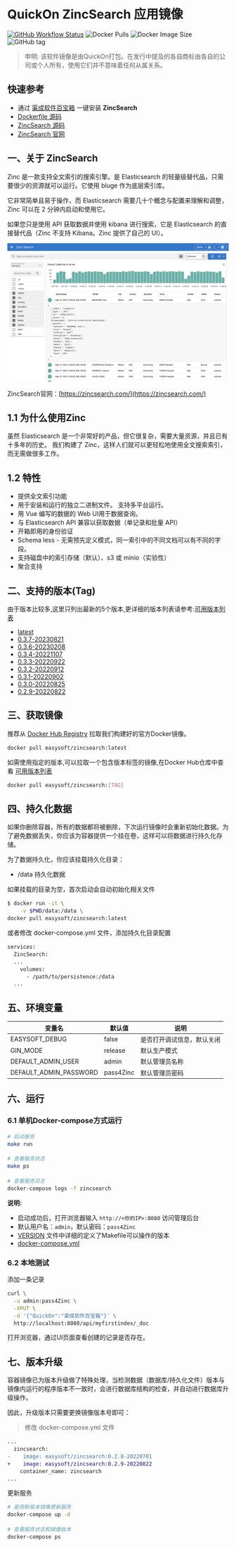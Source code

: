 <!-- 该文档是模板生成，手动修改的内容会被覆盖，详情参见：https://github.com/quicklyon/template-toolkit -->
# QuickOn ZincSearch 应用镜像

[![GitHub Workflow Status](https://github.com/quicklyon/zincsearch-docker/actions/workflows/docker.yml/badge.svg)](https://github.com/quicklyon/zincsearch/actions/workflows/docker.yml)
![Docker Pulls](https://img.shields.io/docker/pulls/easysoft/zincsearch?style=flat-square)
![Docker Image Size](https://img.shields.io/docker/image-size/easysoft/zincsearch?style=flat-square)
![GitHub tag](https://img.shields.io/github/v/tag/quicklyon/zincsearch-docker?style=flat-square)

> 申明: 该软件镜像是由QuickOn打包。在发行中提及的各自商标由各自的公司或个人所有，使用它们并不意味着任何从属关系。

## 快速参考

- 通过 [渠成软件百宝箱](https://www.qucheng.com/app-install/install-zincsearch-146.html) 一键安装 **ZincSearch**
- [Dockerfile 源码](https://github.com/quicklyon/zincsearch-docker)
- [ZincSearch 源码](https://github.com/zinclabs/zinc)
- [ZincSearch 官网](https://zincsearch.com/)

## 一、关于 ZincSearch

<!-- 这里写应用的【介绍信息】 -->
Zinc 是一款支持全文索引的搜索引擎。是 Elasticsearch 的轻量级替代品，只需要很少的资源就可以运行。它使用 bluge 作为底层索引库。

它非常简单且易于操作，而 Elasticsearch 需要几十个概念与配置来理解和调整，Zinc 可以在 2 分钟内启动和使用它。

如果您只是使用 API 获取数据并使用 kibana 进行搜索，它是 Elasticsearch 的直接替代品（Zinc 不支持 Kibana。Zinc 提供了自己的 UI）。

![screenshots](https://raw.githubusercontent.com/quicklyon/zincsearch-docker/master/.template/screenshot.jpeg)

ZincSearch官网：[https://zincsearch.com/](https://zincsearch.com/)

<!-- 这里写应用的【附加信息】 -->
## 1.1 为什么使用Zinc

虽然 Elasticsearch 是一个非常好的产品，但它很复杂，需要大量资源，并且已有十多年的历史。 我们构建了 Zinc，这样人们就可以更轻松地使用全文搜索索引，而无需做很多工作。

## 1.2 特性

- 提供全文索引功能
- 用于安装和运行的独立二进制文件。 支持多平台运行。
- 用 Vue 编写的数据的 Web UI用于数据查询。
- 与 Elasticsearch API 兼容以获取数据（单记录和批量 API）
- 开箱即用的身份验证
- Schema less - 无需预先定义模式，同一索引中的不同文档可以有不同的字段。
- 支持磁盘中的索引存储（默认）、s3 或 minio（实验性）
- 聚合支持

## 二、支持的版本(Tag)

由于版本比较多,这里只列出最新的5个版本,更详细的版本列表请参考:[可用版本列表](https://hub.docker.com/r/easysoft/zincsearch/tags/)

<!-- 这里是镜像的【Tag】信息，通过命令维护，详情参考：https://github.com/quicklyon/template-toolkit -->
- [latest](https://github.com/zinclabs/zinc/releases)
- [0.3.7-20230821](https://github.com/zinclabs/zinc/releases/tag/v0.4.7)
- [0.3.6-20230208](https://github.com/zinclabs/zinc/releases/tag/v0.3.6)
- [0.3.4-20221107](https://github.com/zinclabs/zinc/releases/tag/v0.3.4)
- [0.3.3-20220922](https://github.com/zinclabs/zinc/releases/tag/v0.3.3)
- [0.3.2-20220912](https://github.com/zinclabs/zinc/releases/tag/v0.3.2)
- [0.3.1-20220902](https://github.com/zinclabs/zinc/releases/tag/v0.3.1)
- [0.3.0-20220825](https://github.com/zinclabs/zinc/releases/tag/v0.3.0)
- [0.2.9-20220822](https://github.com/zinclabs/zinc/releases/tag/v0.2.9)

## 三、获取镜像

推荐从 [Docker Hub Registry](https://hub.docker.com/r/easysoft/zincsearch) 拉取我们构建好的官方Docker镜像。

```bash
docker pull easysoft/zincsearch:latest
```

如需使用指定的版本,可以拉取一个包含版本标签的镜像,在Docker Hub仓库中查看 [可用版本列表](https://hub.docker.com/r/easysoft/zincsearch/tags/)

```bash
docker pull easysoft/zincsearch:[TAG]
```

## 四、持久化数据

如果你删除容器，所有的数据都将被删除，下次运行镜像时会重新初始化数据。为了避免数据丢失，你应该为容器提供一个挂在卷，这样可以将数据进行持久化存储。

为了数据持久化，你应该挂载持久化目录：

- /data 持久化数据

如果挂载的目录为空，首次启动会自动初始化相关文件

```bash
$ docker run -it \
    -v $PWD/data:/data \
docker pull easysoft/zincsearch:latest
```

或者修改 docker-compose.yml 文件，添加持久化目录配置

```bash
services:
  ZincSearch:
  ...
    volumes:
      - /path/to/persistence:/data
  ...
```

## 五、环境变量

<!-- 这里写应用的【环境变量信息】 -->
| 变量名           | 默认值        | 说明                             |
| ---------------- | ------------- | -------------------------------- |
| EASYSOFT_DEBUG   | false         | 是否打开调试信息，默认关闭       |
| GIN_MODE   | release         | 默认生产模式       |
| DEFAULT_ADMIN_USER| admin        | 默认管理员名称             |
| DEFAULT_ADMIN_PASSWORD | pass4Zinc | 默认管理员密码 |

## 六、运行

### 6.1 单机Docker-compose方式运行

```bash
# 启动服务
make run

# 查看服务状态
make ps

# 查看服务日志
docker-compose logs -f zincsearch

```

<!-- 这里写应用的【make命令的备注信息】位于文档最后端 -->
**说明:**

- 启动成功后，打开浏览器输入 `http://<你的IP>:8080` 访问管理后台
- 默认用户名：`admin`，默认密码：`pass4Zinc`
- [VERSION](https://github.com/quicklyon/zincsearch-docker/blob/master/VERSION) 文件中详细的定义了Makefile可以操作的版本
- [docker-compose.yml](https://github.com/quicklyon/zincsearch-docker/blob/master/docker-compose.yml)

### 6.2 本地测试

添加一条记录

```bash
curl \
  -u admin:pass4Zinc \
  -XPUT \
  -d '{"QuickOn":"渠成软件百宝箱"}' \
  http://localhost:8080/api/myfirstindex/_doc
```
打开浏览器，通过UI页面查看创建的记录是否存在。

## 七、版本升级

<!-- 这里是应用的【应用升级】信息，通过命令维护，详情参考：https://github.com/quicklyon/doc-toolkit -->
容器镜像已为版本升级做了特殊处理，当检测数据（数据库/持久化文件）版本与镜像内运行的程序版本不一致时，会进行数据库结构的检查，并自动进行数据库升级操作。

因此，升级版本只需要更换镜像版本号即可：

> 修改 docker-compose.yml 文件

```diff
...
  zincsearch:
-    image: easysoft/zincsearch:0.2.8-20220701
+    image: easysoft/zincsearch:0.2.9-20220822
    container_name: zincsearch
...
```

更新服务

```bash
# 是用新版本镜像更新服务
docker-compose up -d

# 查看服务状态和镜像版本
docker-compose ps
```